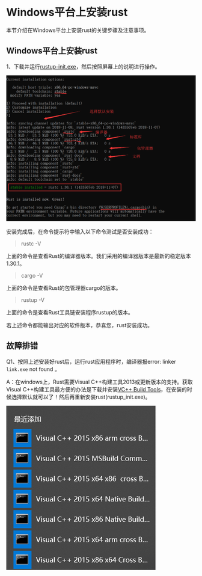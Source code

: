 # Windows平台上安装rust

本节介绍在Windows平台上安装rust的关键步骤及注意事项。

## Windows平台上安装rust

1、下载并运行[rustup-init.exe](https://www.rust-lang.org/zh-CN/install.html)，然后按照屏幕上的说明进行操作。

![rust安装导览](img\installation-opition.png)

安装完成后，在命令提示符中输入以下命令测试是否安装成功：

> rustc -V

上面的命令是查看Rust的编译器版本。我们采用的编译器版本是最新的稳定版本1.30.1。

> cargo -V   

上面的命令是查看Rust的包管理器cargo的版本。

> rustup -V

上面的命令是查看Rust工具链安装程序rustup的版本。

若上述命令都能输出对应的软件版本，恭喜您，rust安装成功。

## 故障排错

Q1、按照上述安装好rust后，运行rust应用程序时，编译器报error: linker `link.exe` not found 。

A：在windows上，Rust需要Visual C++构建工具2013或更新版本的支持。获取Visual C++构建工具最方便的办法是下载并安装[VC++ Build Tools](https://go.microsoft.com/fwlink/?LinkId=691126)，在安装的时候选择默认就可以了！然后再重新安装rust(rustup_init.exe)。

![下面是安装的VC构建工具](img\vs-tools.png)

